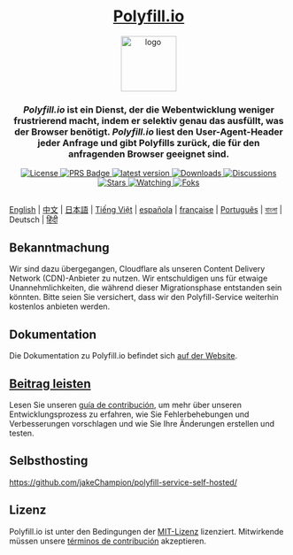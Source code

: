 
<div align="center">
  <h1><a href="https://polyfill.io">Polyfill.io</a></h1>

  <a href="https://polyfill.io"><img height="100px" alt="logo" src="https://polyfill.io/img/logo.svg"/></a>
  
  <h3><em>Polyfill.io</em> ist ein Dienst, der die Webentwicklung weniger frustrierend macht, indem er selektiv genau das ausfüllt, was der Browser benötigt. <em>Polyfill.io</em> liest den User-Agent-Header jeder Anfrage und gibt Polyfills zurück, die für den anfragenden Browser geeignet sind.</h3>
<div>

  <a href="./LICENSE.md">
    <img src="https://img.shields.io/github/license/polyfillpolyfill/polyfill-service?logo=github" alt="License" />
  </a>
  <a href=".github/CONTRIBUTING.md">
    <img src="https://img.shields.io/badge/PRs-welcome-brightgreen.svg" alt="PRS Badge" />
  </a> 
  <a href="https://github.com/polyfillpolyfill/polyfill-service/releases">
    <img src="https://img.shields.io/github/v/release/polyfillpolyfill/polyfill-service?logo=github" alt="latest version" />
  </a>
  <a href="https://github.com/polyfillpolyfill/polyfill-service/releases">
    <img src="https://img.shields.io/github/downloads/polyfillpolyfill/polyfill-service/total?logo=github&color=239F7AEA" alt="Downloads" />
  </a>
  <a href="https://github.com/polyfillpolyfill/polyfill-service/releases">
    <img src="https://img.shields.io/github/discussions/polyfillpolyfill/polyfill-service?logo=github&color=23ED8936" alt="Discussions" />
  </a>
  <a href="https://github.com/polyfillpolyfill/polyfill-service/stargazers">
    <img src="https://img.shields.io/github/stars/polyfillpolyfill/polyfill-service?style=plastic&logo=github&color=%23FFAC2D" alt="Stars" />
  </a>
  <a href="https://github.com/polyfillpolyfill/polyfill-service/watchers">
    <img src="https://img.shields.io/github/watchers/polyfillpolyfill/polyfill-service?style=plastic&logo=github&color=%231C1C1C" alt="Watching" />
  </a>
  <a href="https://github.com/polyfillpolyfill/polyfill-service/forks">
    <img src="https://img.shields.io/github/forks/polyfillpolyfill/polyfill-service?style=plastic&logo=github&color=%236C6C6C" alt="Foks" />
    
</div>
</div>

##

[English](./README.md) | [中文](./README_cn.md) | [日本語](./README_ja.md) | [Tiếng Việt](./README_vt.md) | [española](./README_es.md) | [française](./README_fr.md) | [Português](./README_pt.md) | [বাংলা](./README_bn.md) | Deutsch | [हिंदी](./README_hi.md)

## Bekanntmachung

Wir sind dazu übergegangen, Cloudflare als unseren Content Delivery Network (CDN)-Anbieter zu nutzen. Wir entschuldigen uns für etwaige Unannehmlichkeiten, die während dieser Migrationsphase entstanden sein könnten. Bitte seien Sie versichert, dass wir den Polyfill-Service weiterhin kostenlos anbieten werden.

## Dokumentation

Die Dokumentation zu Polyfill.io befindet sich [auf der Website][Website].


## [Beitrag leisten][contributing guide]

Lesen Sie unseren [guía de contribución][contributing guide], um mehr über unseren Entwicklungsprozess zu erfahren, wie Sie Fehlerbehebungen und Verbesserungen vorschlagen und wie Sie Ihre Änderungen erstellen und testen.

## Selbsthosting

<https://github.com/jakeChampion/polyfill-service-self-hosted/>


## Lizenz

Polyfill.io ist unter den Bedingungen der [MIT-Lizenz][license] lizenziert. Mitwirkende müssen unsere [términos de contribución][contribution terms] akzeptieren.

[contributing guide]: ./.github/CONTRIBUTING.md
[contribution terms]: ./.github/contribution_licence_agreement.md
[license]: ./LICENSE.md
[license-badge]: https://img.shields.io/badge/license-MIT-blue.svg
[pull-requests-badge]: https://img.shields.io/badge/PRs-welcome-brightgreen.svg
[website]: https://polyfill.io
